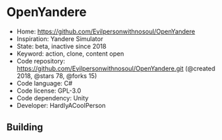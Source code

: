 # OpenYandere

- Home: https://github.com/Evilpersonwithnosoul/OpenYandere
- Inspiration: Yandere Simulator
- State: beta, inactive since 2018
- Keyword: action, clone, content open
- Code repository: https://github.com/Evilpersonwithnosoul/OpenYandere.git (@created 2018, @stars 78, @forks 15)
- Code language: C#
- Code license: GPL-3.0
- Code dependency: Unity
- Developer: HardlyACoolPerson

## Building
